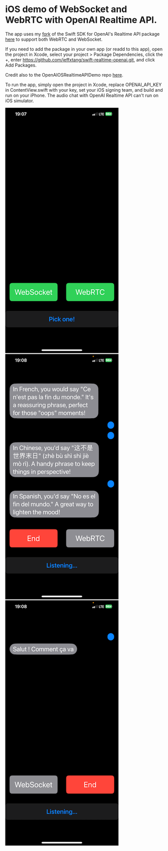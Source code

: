 # iOS demo of WebSocket and WebRTC with OpenAI Realtime API.

The app uses my [fork](https://github.com/jeffxtang/swift-realtime-openai) of the Swift SDK for OpenAI's Realtime API package [here](https://github.com/m1guelpf/swift-realtime-openai) to support both WebRTC and WebSocket.

If you need to add the package in your own app (or readd to this app), open the project in Xcode, select your project > Package Dependencies, click the +, enter https://github.com/jeffxtang/swift-realtime-openai.git, and click Add Packages.

Credit also to the OpenAIOSRealtimeAPIDemo repo [here](https://github.com/fuwei007/OpenAIIOSRealtimeAPIDemo/tree/main/SwftDemo/RealTim-WebRTC).

To run the app, simply open the project in Xcode, replace OPENAI_API_KEY in ContentView.swift with your key, set your iOS signing team, and build and run on your iPhone. The audio chat with OpenAI Realtime API can't run on iOS simulator.

![](screenshot1.png)
![](screenshot2.png)
![](screenshot3.png)
